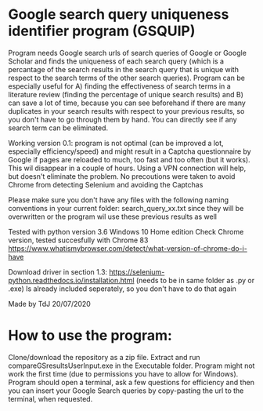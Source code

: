 # Google search query uniqueness identifier program (GSQUIP)
Program needs Google search urls of search queries of Google or Google Scholar and finds the uniqueness of each search query (which is a percantage of the search results in the search query that is unique with respect to the search terms of the other search queries).
Program can be especially useful for A) finding the effectiveness of search terms in a literature review (finding the percentage of unique search results) and B) can save a lot of time, because you can see beforehand if there are many duplicates in your search results with respect to your previous results, so you don't have to go through them by hand. You can directly see if any search term can be eliminated.

Working version 0.1: program is not optimal (can be improved a lot, especially efficiency/speed) and might result in a Captcha questionnaire by Google if pages are reloaded to much, too fast and too often (but it works). This wil disappear in a couple of hours. Using a VPN connection will help, but doesn't eliminate the problem. No precoutions were taken to avoid Chrome from detecting Selenium and avoiding the Captchas

Please make sure you don't have any files with the following naming conventions in your current folder: search_query_xx.txt since they will be overwritten or the program wil use these previous results as well

Tested with python version 3.6
Windows 10 Home edition
Check Chrome version, tested succesfully with Chrome 83
https://www.whatismybrowser.com/detect/what-version-of-chrome-do-i-have

Download driver in section 1.3:
https://selenium-python.readthedocs.io/installation.html (needs to be in same folder as .py or .exe)
Is already included seperately, so you don't have to do that again

Made by TdJ 20/07/2020


# How to use the program:
Clone/download the repository as a zip file. Extract and run compareGSresultsUserInput.exe in the Executable folder.
Program might not work the first time (due to permissions you have to allow for Windows).
Program should open a terminal, ask a few questions for efficiency and then you can insert your Google Search queries by copy-pasting the url to the terminal, when requested.
